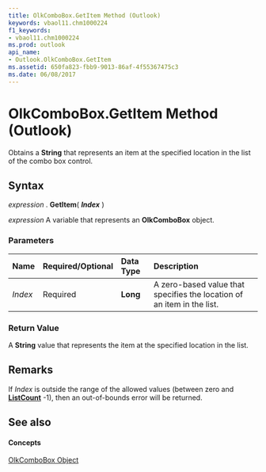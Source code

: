 ```yaml
---
title: OlkComboBox.GetItem Method (Outlook)
keywords: vbaol11.chm1000224
f1_keywords:
- vbaol11.chm1000224
ms.prod: outlook
api_name:
- Outlook.OlkComboBox.GetItem
ms.assetid: 650fa823-fbb9-9013-86af-4f55367475c3
ms.date: 06/08/2017
---
```



# OlkComboBox.GetItem Method (Outlook)

Obtains a  **String** that represents an item at the specified location in the list of the combo box control.


## Syntax

 _expression_ . **GetItem**( **_Index_** )

 _expression_ A variable that represents an **OlkComboBox** object.


### Parameters



|**Name**|**Required/Optional**|**Data Type**|**Description**|
|:-----|:-----|:-----|:-----|
| _Index_|Required| **Long**|A zero-based value that specifies the location of an item in the list.|

### Return Value

A  **String** value that represents the item at the specified location in the list.


## Remarks

If  _Index_ is outside the range of the allowed values (between zero and **[ListCount](Outlook.OlkComboBox.ListCount.md)** -1), then an out-of-bounds error will be returned.


## See also


#### Concepts


[OlkComboBox Object](Outlook.OlkComboBox.md)

